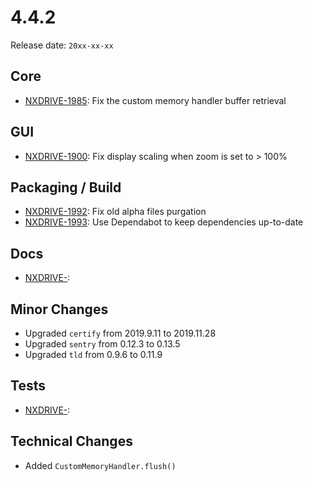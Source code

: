 # 4.4.2

Release date: `20xx-xx-xx`

## Core

- [NXDRIVE-1985](https://jira.nuxeo.com/browse/NXDRIVE-1985): Fix the custom memory handler buffer retrieval

## GUI

- [NXDRIVE-1900](https://jira.nuxeo.com/browse/NXDRIVE-1900): Fix display scaling when zoom is set to > 100%

## Packaging / Build

- [NXDRIVE-1992](https://jira.nuxeo.com/browse/NXDRIVE-1992): Fix old alpha files purgation
- [NXDRIVE-1993](https://jira.nuxeo.com/browse/NXDRIVE-1993): Use Dependabot to keep dependencies up-to-date

## Docs

- [NXDRIVE-](https://jira.nuxeo.com/browse/NXDRIVE-):

## Minor Changes

- Upgraded `certify` from 2019.9.11 to 2019.11.28
- Upgraded `sentry` from 0.12.3 to 0.13.5
- Upgraded `tld` from 0.9.6 to 0.11.9

## Tests

- [NXDRIVE-](https://jira.nuxeo.com/browse/NXDRIVE-):

## Technical Changes

- Added `CustomMemoryHandler.flush()`
